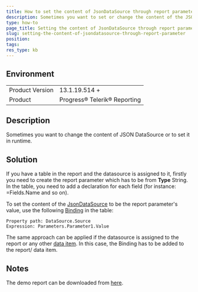 ```yaml
---
title: How to set the content of JsonDataSource through report parameter
description: Sometimes you want to set or change the content of the JSON DataSource in runtime
type: how-to
page_title: Setting the content of JsonDataSource through report parameter
slug: setting-the-content-of-jsondatasource-through-report-parameter
position: 
tags: 
res_type: kb
---
```


## Environment
<table>
	<tbody>
		<tr>
			<td>Product Version</td>
			<td>13.1.19.514 +</td>
		</tr>
		<tr>
			<td>Product</td>
			<td>Progress® Telerik® Reporting</td>
		</tr>
	</tbody>
</table>


## Description
Sometimes you want to change the content of JSON DataSource or to set it in runtime.

## Solution
If you have a table in the report and the datasource is assigned to it, firstly you need to create the report parameter which has
to be from **Type** String. In the table, you need to add a declaration for each field (for instance: =Fields.Name and so on). 

To set the content of the [JsonDataSource](../jsondatasource-component) to be the report parameter's value,
use the following [Binding](../expressions-bindings) in the table:

    Property path: DataSource.Source
    Expression: Parameters.Parameter1.Value

The same approach can be applied if the datasource is assigned to the report or any other [data item](../data-items). In this case, the Binding has to be added to the report/ data item.

## Notes
The demo report can be downloaded from [here](https://github.com/telerik/reporting-samples/tree/master/SetJsonThroughReportParameter).
